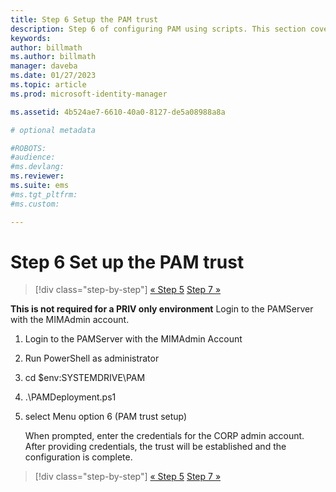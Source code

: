 ```yaml
---
title: Step 6 Setup the PAM trust
description: Step 6 of configuring PAM using scripts. This section covers setting up the necessary trust between the corp and priv domains
keywords:
author: billmath
ms.author: billmath
manager: daveba
ms.date: 01/27/2023
ms.topic: article
ms.prod: microsoft-identity-manager

ms.assetid: 4b524ae7-6610-40a0-8127-de5a08988a8a

# optional metadata

#ROBOTS:
#audience:
#ms.devlang:
ms.reviewer:
ms.suite: ems
#ms.tgt_pltfrm:
#ms.custom:

---
```


# Step 6 Set up the PAM trust

> [!div class="step-by-step"]
> [« Step 5](sp1-step5-configuring-pam.md)
> [Step 7 »](sp1-step7-setup-sidhistory-sidfiltering.md)

**This is not required for a PRIV only environment**
Login to the PAMServer with the MIMAdmin account.

1. Login to the PAMServer with the MIMAdmin Account
2. Run PowerShell as administrator
3. cd $env:SYSTEMDRIVE\PAM
4. .\PAMDeployment.ps1
5. select Menu option 6 (PAM trust setup)

   When prompted, enter the credentials for the CORP admin account. After providing credentials, the trust will be established and the configuration is complete.

> [!div class="step-by-step"]
> [« Step 5](sp1-step5-configuring-pam.md)
> [Step 7 »](sp1-step7-setup-sidhistory-sidfiltering.md)
